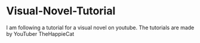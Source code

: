# Visual-Novel-Tutorial
I am following a tutorial for a visual novel on youtube. The tutorials are made by YouTuber TheHappieCat
